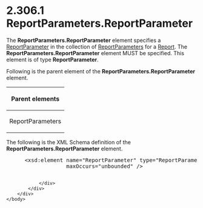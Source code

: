 <html dir="LTR" xmlns:mshelp="http://msdn.microsoft.com/mshelp" xmlns:ddue="http://ddue.schemas.microsoft.com/authoring/2003/5" xmlns:xlink="http://www.w3.org/1999/xlink" xmlns:tool="http://www.microsoft.com/tooltip">
    <head>
        <meta http-equiv="Content-Type" content="text/html; CHARSET=utf-8"></meta>
        <meta name="save" content="history"></meta>
        <title>2.306.1 ReportParameters.ReportParameter</title>
        <xml>
            <mshelp:toctitle title="2.306.1 ReportParameters.ReportParameter"></mshelp:toctitle>
            <mshelp:rltitle title="[MS-RDL]: ReportParameters.ReportParameter"></mshelp:rltitle>
            <mshelp:keyword index="A" term="b2f5bdb2-5bd9-4c31-a5d2-c91e3d0fc6b9"></mshelp:keyword>
            <mshelp:attr name="DCSext.ContentType" value="open specification"></mshelp:attr>
            <mshelp:attr name="AssetID" value="b2f5bdb2-5bd9-4c31-a5d2-c91e3d0fc6b9"></mshelp:attr>
            <mshelp:attr name="TopicType" value="kbRef"></mshelp:attr>
            <mshelp:attr name="DCSext.Title" value="[MS-RDL]: ReportParameters.ReportParameter" />
        </xml>
    </head>
    <body>
        <div id="header">
            <h1 class="heading">2.306.1 ReportParameters.ReportParameter</h1>
        </div>
        <div id="mainSection">
            <div id="mainBody">
                <div id="allHistory" class="saveHistory"></div>
                <div id="sectionSection0" class="section" name="collapseableSection">
                    

<p>The <b>ReportParameters.ReportParameter</b> element
specifies a <a href="7c3f4c83-9172-48db-94c1-693295c5d623.htm">ReportParameter</a>
in the collection of <a href="615fae60-39c0-4770-8735-bdcf6d368031.htm">ReportParameters</a>
for a <a href="6bbaafec-020b-406c-b4e7-5e4318b616cb.htm">Report</a>. The <b>ReportParameters.ReportParameter</b>
element MUST be specified. This element is of type <b>ReportParameter</b>.</p>

<p>Following is the parent element of the <b>ReportParameters.ReportParameter</b>
element.</p>

<table>
 <thead>
  <tr>
   <th>
   <p>Parent elements</p>
   </th>
  </tr>
 </thead>
 <tr>
  <td>
  <p>ReportParameters</p>
  </td>
 </tr>
</table>

<p>The following is the XML Schema definition of the <b>ReportParameters.ReportParameter</b>
element.</p>

<dl>
<dd>
<div><pre> &lt;xsd:element name=&quot;ReportParameter&quot; type=&quot;ReportParameterType&quot; 
              maxOccurs=&quot;unbounded&quot; /&gt;
  
</pre></div>
</dd></dl>


                </div>
            </div>
        </div>
    </body>
</html>